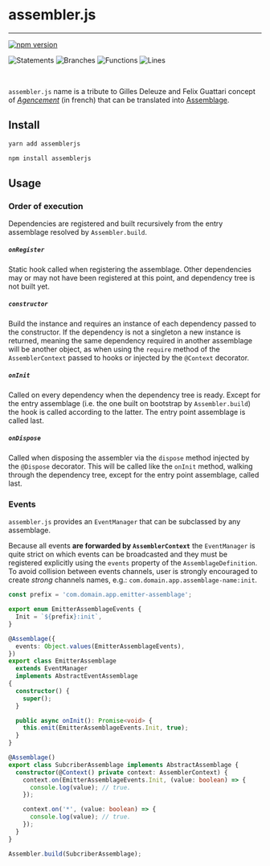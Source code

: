 # assembler.js

---

[![npm version](https://badge.fury.io/js/assemblerjs.svg)](https://badge.fury.io/js/assemblerjs)

![Statements](https://img.shields.io/badge/statements-88.61%25-yellow.svg?style=flat) ![Branches](https://img.shields.io/badge/branches-77.32%25-red.svg?style=flat) ![Functions](https://img.shields.io/badge/functions-85.86%25-yellow.svg?style=flat) ![Lines](https://img.shields.io/badge/lines-88.69%25-yellow.svg?style=flat)

<br />

`assembler.js` name is a tribute to Gilles Deleuze and Felix Guattari concept of [_Agencement_](<https://fr.wikipedia.org/wiki/Agencement_(philosophie)>) (in french) that can be translated into [Assemblage](<https://en.wikipedia.org/wiki/Assemblage_(philosophy)>).

## Install

```sh
yarn add assemblerjs
```

```sh
npm install assemblerjs
```

## Usage

### Order of execution

Dependencies are registered and built recursively from the entry assemblage resolved by `Assembler.build`.

##### `onRegister`

Static hook called when registering the assemblage.
Other dependencies may or may not have been registered at this point, and dependency tree is not built yet.

##### `constructor`

Build the instance and requires an instance of each dependency passed to the constructor.
If the dependency is not a singleton a new instance is returned, meaning the same dependency required in another assemblage will be another object, as when using the `require` method of the `AssemblerContext` passed to hooks or injected by the `@Context` decorator.

##### `onInit`

Called on every dependency when the dependency tree is ready.
Except for the entry assemblage (i.e. the one built on bootstrap by `Assembler.build`) the hook is called according to the latter.
The entry point assemblage is called last.

##### `onDispose`

Called when disposing the assembler via the `dispose` method injected by the `@Dispose` decorator.
This will be called like the `onInit` method, walking through the dependency tree, except for the entry point assemblage, called last.

### Events

`assembler.js` provides an `EventManager` that can be subclassed by any assemblage.

Because all events **are forwarded by `AssemblerContext`** the `EventManager` is quite strict on which events can be broadcasted and they must be registered explicitly using the `events` property of the `AssemblageDefinition`. To avoid collision between events channels, user is strongly encouraged to create _strong_ channels names, e.g.: `com.domain.app.assemblage-name:init`.

```typescript
const prefix = 'com.domain.app.emitter-assemblage';

export enum EmitterAssemblageEvents {
  Init = `${prefix}:init`,
}

@Assemblage({
  events: Object.values(EmitterAssemblageEvents),
})
export class EmitterAssemblage
  extends EventManager
  implements AbstractEventAssemblage
{
  constructor() {
    super();
  }

  public async onInit(): Promise<void> {
    this.emit(EmitterAssemblageEvents.Init, true);
  }
}

@Assemblage()
export class SubcriberAssemblage implements AbstractAssemblage {
  constructor(@Context() private context: AssemblerContext) {
    context.on(EmitterAssemblageEvents.Init, (value: boolean) => {
      console.log(value); // true.
    });

    context.on('*', (value: boolean) => {
      console.log(value); // true.
    });
  }
}

Assembler.build(SubcriberAssemblage);
```
